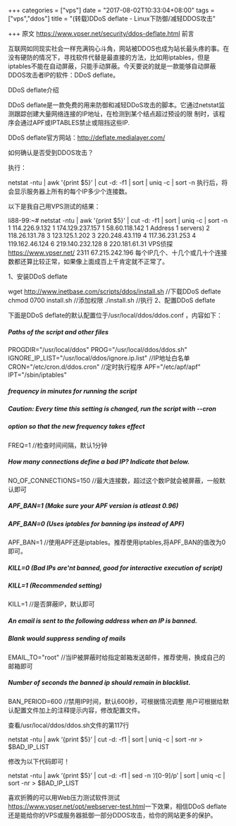 +++
categories = ["vps"]
date = "2017-08-02T10:33:04+08:00"
tags = ["vps","ddos"]
title = "(转载)DDoS deflate - Linux下防御/减轻DDOS攻击"

+++
原文 <https://www.vpser.net/security/ddos-deflate.html>
前言

互联网如同现实社会一样充满钩心斗角，网站被DDOS也成为站长最头疼的事。在没有硬防的情况下，寻找软件代替是最直接的方法，比如用iptables，但是iptables不能在自动屏蔽，只能手动屏蔽。今天要说的就是一款能够自动屏蔽DDOS攻击者IP的软件：DDoS deflate。

DDoS deflate介绍

DDoS deflate是一款免费的用来防御和减轻DDoS攻击的脚本。它通过netstat监测跟踪创建大量网络连接的IP地址，在检测到某个结点超过预设的限 制时，该程序会通过APF或IPTABLES禁止或阻挡这些IP.

DDoS deflate官方网站：http://deflate.medialayer.com/

如何确认是否受到DDOS攻击？

执行：

netstat -ntu | awk '{print $5}' | cut -d: -f1 | sort | uniq -c | sort -n
执行后，将会显示服务器上所有的每个IP多少个连接数。

以下是我自己用VPS测试的结果：

li88-99:~# netstat -ntu | awk '{print $5}' | cut -d: -f1 | sort | uniq -c | sort -n
1 114.226.9.132
1 174.129.237.157
1 58.60.118.142
1 Address
1 servers)
2 118.26.131.78
3 123.125.1.202
3 220.248.43.119
4 117.36.231.253
4 119.162.46.124
6 219.140.232.128
8 220.181.61.31    VPS侦探 https://www.vpser.net/
2311 67.215.242.196
每个IP几个、十几个或几十个连接数都还算比较正常，如果像上面成百上千肯定就不正常了。

1、安装DDoS deflate

wget http://www.inetbase.com/scripts/ddos/install.sh   //下载DDoS  deflate
chmod 0700 install.sh    //添加权限
./install.sh             //执行
2、配置DDoS deflate

下面是DDoS deflate的默认配置位于/usr/local/ddos/ddos.conf ，内容如下：

##### Paths of the script and other files
PROGDIR="/usr/local/ddos"
PROG="/usr/local/ddos/ddos.sh"
IGNORE_IP_LIST="/usr/local/ddos/ignore.ip.list"  //IP地址白名单
CRON="/etc/cron.d/ddos.cron"    //定时执行程序
APF="/etc/apf/apf"
IPT="/sbin/iptables"

##### frequency in minutes for running the script
##### Caution: Every time this setting is changed, run the script with --cron
#####          option so that the new frequency takes effect
FREQ=1   //检查时间间隔，默认1分钟

##### How many connections define a bad IP? Indicate that below.
NO_OF_CONNECTIONS=150     //最大连接数，超过这个数IP就会被屏蔽，一般默认即可

##### APF_BAN=1 (Make sure your APF version is atleast 0.96)
##### APF_BAN=0 (Uses iptables for banning ips instead of APF)
APF_BAN=1        //使用APF还是iptables。推荐使用iptables,将APF_BAN的值改为0即可。

##### KILL=0 (Bad IPs are'nt banned, good for interactive execution of script)
##### KILL=1 (Recommended setting)
KILL=1   //是否屏蔽IP，默认即可

##### An email is sent to the following address when an IP is banned.
##### Blank would suppress sending of mails
EMAIL_TO="root"   //当IP被屏蔽时给指定邮箱发送邮件，推荐使用，换成自己的邮箱即可

##### Number of seconds the banned ip should remain in blacklist.
BAN_PERIOD=600    //禁用IP时间，默认600秒，可根据情况调整
用户可根据给默认配置文件加上的注释提示内容，修改配置文件。

查看/usr/local/ddos/ddos.sh文件的第117行

netstat -ntu | awk ‘{print $5}’ | cut -d: -f1 | sort | uniq -c | sort -nr > $BAD_IP_LIST

修改为以下代码即可！

netstat -ntu | awk ‘{print $5}’ | cut -d: -f1 | sed -n ‘/[0-9]/p’ | sort | uniq -c | sort -nr > $BAD_IP_LIST

喜欢折腾的可以用Web压力测试软件测试<https://www.vpser.net/opt/webserver-test.html>一下效果，相信DDoS deflate还是能给你的VPS或服务器抵御一部分DDOS攻击，给你的网站更多的保护。
